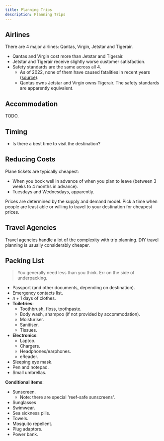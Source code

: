 ```yaml
---
title: Planning Trips
description: Planning Trips
---
```


## Airlines
There are 4 major airlines: Qantas, Virgin, Jetstar and Tigerair. 
- Qantas and Virgin cost more than Jetstar and Tigerair.
- Jetstar and Tigerair receive slightly worse customer satisfaction.
- Safety standards are the same across all 4.
    - As of 2022, none of them have caused fatalities in recent years ([source](https://www.choice.com.au/travel/on-holidays/airlines/articles/australian-domestic-airlines-compared)).
    - Qantas owns Jetstar and Virgin owns Tigerair. The safety standards are apparently equivalent.
## Accommodation
TODO.

## Timing
- Is there a best time to visit the destination?

## Reducing Costs
Plane tickets are typically cheapest:
- When you book well in advance of when you plan to leave (between 3 weeks to 4 months in advance).
- Tuesdays and Wednesdays, apparently.

Prices are determined by the supply and demand model. Pick a time when people are least able or willing to travel to your destination for cheapest prices.

## Travel Agencies
Travel agencies handle a lot of the complexity with trip planning. DIY travel planning is usually considerably cheaper.

## Packing List
> You generally need less than you think. Err on the side of underpacking.
- Passport (and other documents, depending on destination).
- Emergency contacts list.
- $n+1$ days of clothes.
- **Toiletries**:
    - Toothbrush, floss, toothpaste.
    - Body wash, shampoo (if not provided by accommodation).
    - Moisturiser.
    - Sanitiser.
    - Tissues.
- **Electronics**:
    - Laptop.
    - Chargers.
    - Headphones/earphones.
    - eReader.
- Sleeping eye mask.
- Pen and notepad.
- Small umbrellas.

**Conditional items**:
- Sunscreen.
    - Note: there are special 'reef-safe sunscreens'.
- Sunglasses
- Swimwear.
- Sea sickness pills.
- Towels.
- Mosquito repellent.
- Plug adaptors.
- Power bank.
